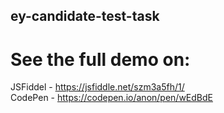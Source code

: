 ## ey-candidate-test-task

# See the full demo on: <br>
JSFiddel - https://jsfiddle.net/szm3a5fh/1/ <br>
CodePen - https://codepen.io/anon/pen/wEdBdE
